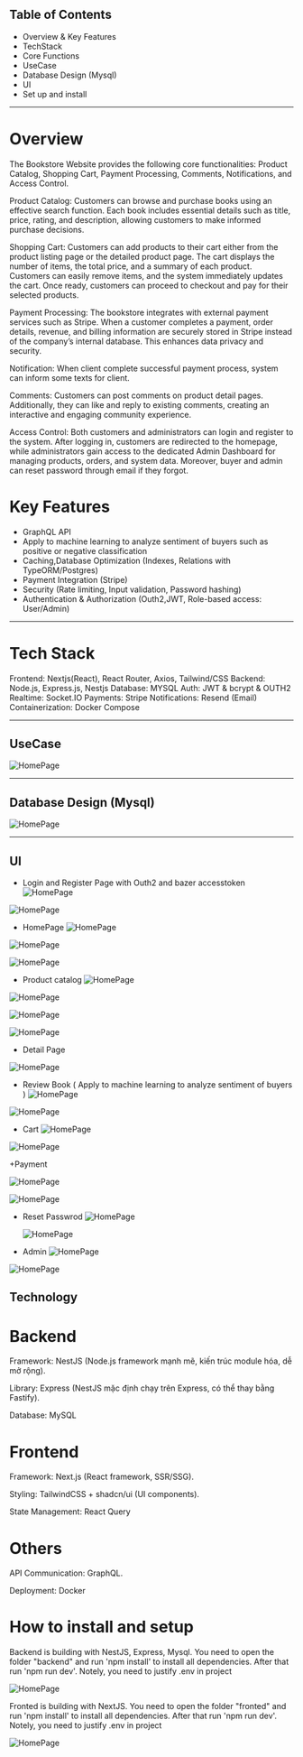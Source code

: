 ## Table of Contents
-  Overview & Key Features
-  TechStack
-  Core Functions
-  UseCase
-  Database Design (Mysql)
-  UI
-  Set up and install

--------------------------------------------------------------------------------------------------------------------------------------------------------------------------------------------------

# Overview

The Bookstore Website provides the following core functionalities: Product Catalog, Shopping Cart, Payment Processing, Comments, Notifications, and Access Control. 

Product Catalog: Customers can browse and purchase books using an effective search function. Each book includes essential details such as title, price, rating, and description, allowing customers to make informed purchase decisions. 

Shopping Cart: Customers can add products to their cart either from the product listing page or the detailed product page. The cart displays the number of items, the total price, and a summary of each product. Customers can easily remove items, and the system immediately updates the cart. Once ready, customers can proceed to checkout and pay for their selected products. 

Payment Processing: The bookstore integrates with external payment services such as Stripe. When a customer completes a payment, order details, revenue, and billing information are securely stored in Stripe instead of the company’s internal database. This enhances data privacy and security. 

Notification: When client complete successful payment process, system can inform some texts for client.

Comments: Customers can post comments on product detail pages. Additionally, they can like and reply to existing comments, creating an interactive and engaging community experience. 

Access Control: Both customers and administrators can login and register to the system. After logging in, customers are redirected to the homepage, while administrators gain access to the dedicated Admin Dashboard for managing products, orders, and system data. Moreover, buyer and admin can reset password through email if they forgot.

# Key Features

+  GraphQL API
+  Apply to machine learning to analyze sentiment of buyers such as positive or negative classification
+  Caching,Database Optimization (Indexes, Relations with TypeORM/Postgres)
+  Payment Integration (Stripe)
+  Security (Rate limiting, Input validation, Password hashing)
+  Authentication & Authorization (Outh2,JWT, Role-based access: User/Admin)
  
--------------------------------------------------------------------------------------------------------------------------------------------------------------------------------------------------------
# Tech Stack
Frontend: Nextjs(React), React Router, Axios, Tailwind/CSS
Backend: Node.js, Express.js, Nestjs
Database: MYSQL
Auth: JWT & bcrypt & OUTH2
Realtime: Socket.IO
Payments: Stripe
Notifications: Resend (Email)
Containerization: Docker Compose
 

---------------------------------------------------------------------------------------------------------------------------------------------------------------------------------------------------------

## UseCase
![HomePage](./design/UseCase.png)

------------------------------------------------------------------------------------------------------------------------------------------------------------------------------------------------------------
##  Database Design (Mysql)
![HomePage](./design/Database.png)


-------------------------------------------------------------------------------------------------------------------------------------------------------------------------------------------------------
## UI 

+ Login and Register Page with Outh2 and bazer accesstoken
![HomePage](./design/LoginPage.png)

![HomePage](./design/RegisterPage.png)

+ HomePage
![HomePage](./design/Homepage1.png)

![HomePage](./design/Homepage2.png)

![HomePage](./design/Footer.png)

+ Product catalog
![HomePage](./design/Categories.png)

![HomePage](./design/Library.png)

![HomePage](./design/Search.png)

![HomePage](./design/Panition)

+ Detail Page

![HomePage](./design/DetailPage.png)

+ Review Book ( Apply to machine learning to analyze sentiment of buyers ) 
![HomePage](./design/OnlineComment.png)

![HomePage](./design/reply.png)

+ Cart
![HomePage](./design/Cart.png)

![HomePage](./design/Cart2.png)

+Payment

![HomePage](./design/payment.png)

![HomePage](./design/sanbox.png)

+ Reset Passwrod
  ![HomePage](./design/ResetPassword.png)

  ![HomePage](./design/EmailResetPassword.png)


+ Admin
![HomePage](./design/admin1.png)

![HomePage](./design/admin2.png)  


## Technology

# Backend

Framework: NestJS (Node.js framework mạnh mẽ, kiến trúc module hóa, dễ mở rộng).

Library: Express (NestJS mặc định chạy trên Express, có thể thay bằng Fastify).

Database: MySQL


# Frontend

Framework: Next.js (React framework, SSR/SSG).

Styling: TailwindCSS + shadcn/ui (UI components).

State Management: React Query

# Others

API Communication: GraphQL.

Deployment: Docker

# How to install and setup

Backend is building with NestJS, Express, Mysql. You need to open the folder "backend" and run 'npm install' to install all dependencies. After that run 'npm run dev'. Notely, you need to justify .env in project

![HomePage](./design/backend.png)

Fronted is building with NextJS. You need to open the folder "fronted" and run 'npm install' to install all dependencies. After that run 'npm run dev'. Notely, you need to justify .env in project

![HomePage](./design/fronted.png)



